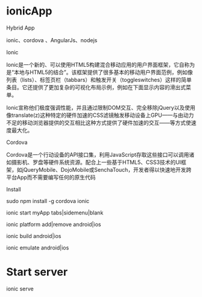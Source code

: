 # ionicApp


Hybrid App

ionic、cordova 、AngularJs、nodejs

Ionic

Ionic是一个新的、可以使用HTML5构建混合移动应用的用户界面框架，它自称为是“本地与HTML5的结合”。该框架提供了很多基本的移动用户界面范例，例如像列表（lists）、标签页栏（tabbars）和触发开关（toggleswitches）这样的简单条目。它还提供了更加复杂的可视化布局示例，例如在下面显示内容的滑出式菜单。

Ionic宣称他们极度强调性能，并且通过限制DOM交互、完全移除jQuery以及使用像translate(z)这种特定的硬件加速的CSS滤镜触发移动设备上GPU——与由动力不足的移动浏览器提供的交互相比这种方式提供了硬件加速的交互——等方式使速度最大化。


Cordova

Cordova是一个行动设备的API接口集，利用JavaScript存取这些接口可以调用诸如摄影机、罗盘等硬件系统资源。配合上一些基于HTML5、CSS3技术的UI框架，如jQueryMobile、DojoMobile或SenchaTouch，开发者得以快速地开发跨平台App而不需要编写任何的原生代码


Install

sudo npm install -g cordova ionic



ionic start myApp tabs|sidemenu|blank

ionic platform  add|remove    android|ios

ionic build android|ios

ionic emulate android|ios


# Start server

ionic serve 



